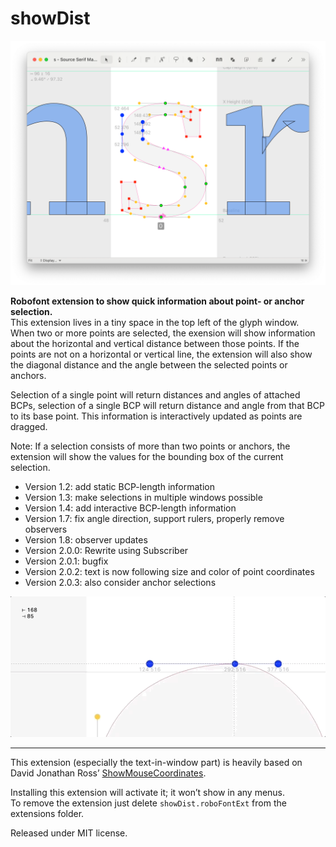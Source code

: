 # showDist

<img src="img/showDist.png" alt="showDist screenshot"/>

**Robofont extension to show quick information about point- or anchor selection.**  
This extension lives in a tiny space in the top left of the glyph window.  
When two or more points are selected, the exension will show information about the horizontal and vertical distance between those points. If the points are not on a horizontal or vertical line, the extension will also show the diagonal distance and the angle between the selected points or anchors.  

Selection of a single point will return distances and angles of attached BCPs, selection of a single BCP will return distance and angle from that BCP to its base point. This information is interactively updated as points are dragged.  

Note: If a selection consists of more than two points or anchors, the extension will show the values for the bounding box of the current selection.  

- Version 1.2: add static BCP-length information 
- Version 1.3: make selections in multiple windows possible
- Version 1.4: add interactive BCP-length information  
- Version 1.7: fix angle direction, support rulers, properly remove observers
- Version 1.8: observer updates
- Version 2.0.0: Rewrite using Subscriber
- Version 2.0.1: bugfix
- Version 2.0.2: text is now following size and color of point coordinates
- Version 2.0.3: also consider anchor selections

<img src="img/showDist_drag.gif" alt="point dragging"/>

----

This extension (especially the text-in-window part) is heavily based on David Jonathan Ross’ [ShowMouseCoordinates](https://github.com/FontBureau/fbOpenTools/tree/master/ShowMouseCoordinates).

Installing this extension will activate it; it won’t show in any menus.  
To remove the extension just delete `showDist.roboFontExt` from the extensions folder.  

Released under MIT license.  

